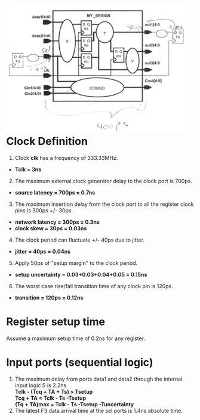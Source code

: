 ![Image](https://github.com/vita70579/VLSI/raw/main/Image/im13.png)<br>
Clock Definition
================
1. Clock **clk** has a frequency of 333.33MHz.
- **Tclk = 3ns**
2. The maximum external clock generator delay to the clock port is 700ps.
- **source latency = 700ps = 0.7ns**
3. The maximum insertion delay from the clock port to all the register clock pins is 300ps +/- 30ps.
- **network latency = 300ps = 0.3ns**
- **clock skew = 30ps = 0.03ns**
4. The clock period can fluctuate +/- 40ps due to jitter.
- **jitter = 40ps = 0.04ns**
5. Apply 50ps of "setup margin" to the clock period.
- **setup uncertainty = 0.03+0.03+0.04+0.05 = 0.15ns**
6. The worst case rise/fall transition time of any clock pin is 120ps.
- **transition = 120ps = 0.12ns**

Register setup time
===================
Assume a maximum setup time of 0.2ns for any register.

Input ports (sequential logic)
==============================
1. The maximum delay from ports data1 and data2 through the internal input logic S is 2.2ns. <br>
**Tclk - (Tcq + TA + Ts) > Tsetup <br>
Tcq + TA < Tclk - Ts -Tsetup <br>
(Tq + TA)max = Tclk - Ts -Tsetup -Tuncertainty**
2. The latest F3 data arrival time at the sel ports is 1.4ns absolute time.
